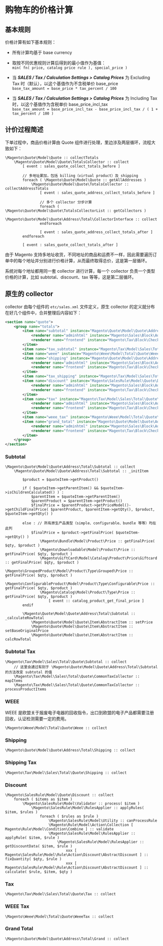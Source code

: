 # 购物车的价格计算

## 基本规则

价格计算有如下基本规则：

- 所有计算均基于 base currency

- 取按不同优惠规则计算后得到的最小值作为基值：<br />
`min( fn( price, catalog price rule ), special_price )`

- 当 ***SALES / Tax / Calculation Settings > Catalog Prices*** 为 Excluding Tax 时（默认），以这个基值作为不含税单价 base\_price<br />
`base_tax_amount = base_price * tax_percent / 100`

- 当 ***SALES / Tax / Calculation Settings > Catalog Prices*** 为 Including Tax 时，以这个基值作为含税单价 base\_price\_incl\_tax<br />
`base_tax_amount = base_price_incl_tax - base_price_incl_tax / ( 1 + tax_percent / 100 )`


## 计价过程简述

下单过程中，商品价格计算由 Quote 组件进行处理，里边涉及两层循环，流程大致如下：

```
\Magento\Quote\Model\Quote :: collectTotals
    \Magento\Quote\Model\Quote\TotalsCollector :: collect
        [ event : sales_quote_collect_totals_before ]

        // 多地址累加，包括 billing（virtual product）及 shipping
        foreach ( \Magento\Quote\Model\Quote :: getAllAddresses )
            \Magento\Quote\Model\Quote\TotalsCollector :: collectAddressTotals
                [ event : sales_quote_address_collect_totals_before ]

                // 多个 collector 分步计算
                foreach ( \Magento\Quote\Model\Quote\TotalsCollectorList :: getCollectors )
                   \Magento\Quote\Model\Quote\Address\Total\CollectorInterface :: collect
                endforeach

                [ event : sales_quote_address_collect_totals_after ]
        endforeach

        [ event : sales_quote_collect_totals_after ]
```

由于 Magento 支持多地址收货，不同地址的商品和运费不一样，因此需要遍历订单中的每个地址并分别进行价格计算，从而最终取得总价，这是第一层循环。

系统对每个地址都用同一套 collector 进行计算，每一个 collector 负责一个类型价格的计算，比如 subtotal、discount、tax 等等，这是第二层循环。


## 原生的 collector

collector 由每个组件的 `etc/sales.xml` 文件定义，原生 collector 的定义就分布在好几个组件中，合并整理后内容如下： 

```xml
<section name="quote">
    <group name="totals">
        <item name="subtotal" instance="Magento\Quote\Model\Quote\Address\Total\Subtotal" sort_order="100">
            <renderer name="adminhtml" instance="Magento\Sales\Block\Adminhtml\Order\Create\Totals\Subtotal"/>
            <renderer name="frontend" instance="Magento\Tax\Block\Checkout\Subtotal"/>
        </item>
        <item name="tax_subtotal" instance="Magento\Tax\Model\Sales\Total\Quote\Subtotal" sort_order="200"/>
        <item name="weee" instance="Magento\Weee\Model\Total\Quote\Weee" sort_order="225"/>
        <item name="shipping" instance="Magento\Quote\Model\Quote\Address\Total\Shipping" sort_order="250">
            <renderer name="adminhtml" instance="Magento\Sales\Block\Adminhtml\Order\Create\Totals\Shipping"/>
            <renderer name="frontend" instance="Magento\Tax\Block\Checkout\Shipping"/>
        </item>
        <item name="tax_shipping" instance="Magento\Tax\Model\Sales\Total\Quote\Shipping" sort_order="300"/>
        <item name="discount" instance="Magento\SalesRule\Model\Quote\Discount" sort_order="400">
            <renderer name="adminhtml" instance="Magento\Sales\Block\Adminhtml\Order\Create\Totals\Discount"/>
            <renderer name="frontend" instance="Magento\Tax\Block\Checkout\Discount"/>
        </item>
        <item name="tax" instance="Magento\Tax\Model\Sales\Total\Quote\Tax" sort_order="450">
            <renderer name="adminhtml" instance="Magento\Sales\Block\Adminhtml\Order\Create\Totals\Tax"/>
            <renderer name="frontend" instance="Magento\Tax\Block\Checkout\Tax"/>
        </item>
        <item name="weee_tax" instance="Magento\Weee\Model\Total\Quote\WeeeTax" sort_order="460"/>
        <item name="grand_total" instance="Magento\Quote\Model\Quote\Address\Total\Grand" sort_order="550">
            <renderer name="adminhtml" instance="Magento\Sales\Block\Adminhtml\Order\Create\Totals\Grandtotal"/>
            <renderer name="frontend" instance="Magento\Tax\Block\Checkout\Grandtotal"/>
        </item>
    </group>
</section>
```


### Subtotal

```
\Magento\Quote\Model\Quote\Address\Total\Subtotal :: collect
    \Magento\Quote\Model\Quote\Address\Total\Subtotal :: _initItem

        $product = $quoteItem->getProduct()

        if ( $quoteItem->getParentItem() && $quoteItem->isChildrenCalculated() ) :
            $parentItem = $quoteItem->getParentItem()
            $parentProduct = $parentItem->getProduct()
            $finalPrice = $parentProduct->getPriceModel()->getChildFinalPrice( $parentProduct, $parentItem->getQty(), $product, $quoteItem->getQty() )

        else : // 所有原生产品类型（simple、configurable、bundle 等等）均在此列
            $finalPrice = $product->getFinalPrice( $quoteItem->getQty() )
                \Magento\Bundle\Model\Product\Price :: getFinalPrice( $qty, $product )
                \Magento\Downloadable\Model\Product\Price :: getFinalPrice( $qty, $product )
                \Magento\GiftCard\Model\Catalog\Product\Price\Giftcard :: getFinalPrice( $qty, $product )
                \Magento\GroupedProduct\Model\Product\Type\Grouped\Price :: getFinalPrice( $qty, $product )
                \Magento\ConfigurableProduct\Model\Product\Type\Configurable\Price :: getFinalPrice( $qty, $product )
                \Magento\Catalog\Model\Product\Type\Price :: getFinalPrice( $qty, $product )
                    [ event :: catalog_product_get_final_price ]
        endif

        \Magento\Quote\Model\Quote\Address\Total\Subtotal :: _calculateRowTotal
            \Magento\Quote\Model\Quote\Item\AbstractItem :: setPrice
            \Magento\Quote\Model\Quote\Item\AbstractItem :: setBaseOriginalPrice
            \Magento\Quote\Model\Quote\Item\AbstractItem :: calcRowTotal
```


### Subtotal Tax

```
\Magento\Tax\Model\Sales\Total\Quote\Subtotal :: collect
    // 这里会通过有别于 \Magento\Quote\Model\Quote\Address\Total\Subtotal 的方法改变 subtotal 的值
    \Magento\Tax\Model\Sales\Total\Quote\CommonTaxCollector :: mapItems
    \Magento\Tax\Model\Sales\Total\Quote\CommonTaxCollector :: processProductItems
```


### WEEE

WEEE 是欧盟关于报废电子电器的回收指令，出口到欧盟的电子产品都需要注册回收，认证检测需要一定的费用。

```
\Magento\Weee\Model\Total\Quote\Weee :: collect
```


### Shipping

```
\Magento\Quote\Model\Quote\Address\Total\Shipping :: collect
```


### Shipping Tax

```
\Magento\Tax\Model\Sales\Total\Quote\Shipping :: collect
```


### Discount

```
\Magento\SalesRule\Model\Quote\Discount :: collect
    foreach ( $items as $item )
        \Magento\SalesRule\Model\Validator :: process( $item )
            \Magento\SalesRule\Model\RulesApplier :: applyRules( $item, $rules )
                foreach ( $rules as $rule )
                    \Magento\SalesRule\Model\Utility :: canProcessRule
                    \Magento\Rule\Model\Action\Collection [ Magento\Rule\Model\Condition\Combine ] :: validate
                    \Magento\SalesRule\Model\RulesApplier :: applyRule( $item, $rule )
                        \Magento\SalesRule\Model\RulesApplier :: getDiscountData( $item, $rule )
                            xxx [ Magento\SalesRule\Model\Rule\Action\Discount\AbstractDiscount ] :: fixQuantity( $qty, $rule )
                            xxx [ Magento\SalesRule\Model\Rule\Action\Discount\AbstractDiscount ] :: calculate( $rule, $item, $qty )
```


### Tax

```
\Magento\Tax\Model\Sales\Total\Quote\Tax :: collect
```


### WEEE Tax

```
\Magento\Weee\Model\Total\Quote\WeeeTax :: collect
```


### Grand Total

```
\Magento\Quote\Model\Quote\Address\Total\Grand :: collect
```
